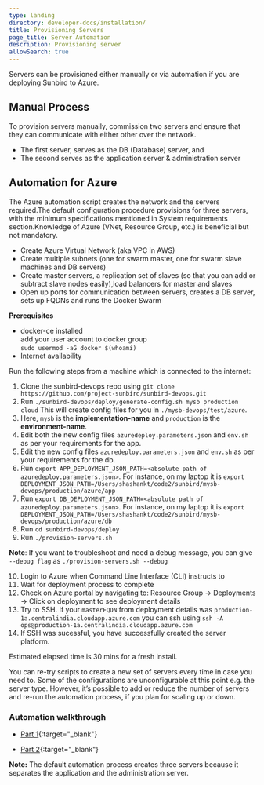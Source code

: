 ```yaml
---
type: landing
directory: developer-docs/installation/
title: Provisioning Servers
page_title: Server Automation
description: Provisioning server
allowSearch: true
---
```


Servers can be provisioned either manually or via automation if you are deploying Sunbird to Azure.

## Manual Process

To provision servers manually, commission two servers and ensure that they can communicate with either other over the network. 

- The first server, serves as the DB (Database) server, and 
- The second serves as the application server & administration server

## Automation for Azure

The Azure automation script creates the network and the servers required.The default configuration procedure provisions for three servers, with the minimum specifications mentioned in System requirements section.Knowledge of Azure (VNet, Resource Group, etc.) is beneficial but not mandatory.  

* Create Azure Virtual Network (aka VPC in AWS) 
* Create multiple subnets (one for swarm master, one for swarm slave machines and DB servers) 
* Create master servers, a replication set of slaves (so that you can add or subtract slave nodes easily),load balancers for master and slaves
* Open up ports for communication between servers, creates a DB server, sets up FQDNs and runs the Docker Swarm

**Prerequisites**  
- docker-ce installed  
add your user account to docker group  
`sudo usermod -aG docker $(whoami)`
- Internet availability
 
Run the following steps from a machine which is connected to the internet:

1. Clone the sunbird-devops repo using `git clone https://github.com/project-sunbird/sunbird-devops.git`
2. Run `./sunbird-devops/deploy/generate-config.sh mysb production cloud` This will create config files for you in `./mysb-devops/test/azure`. 
3. Here, `mysb` is the **implementation-name** and `production` is the **environment-name**.
4. Edit both the new config files `azuredeploy.parameters.json` and `env.sh` as per your requirements for the app.
5. Edit the new config files `azuredeploy.parameters.json` and `env.sh` as per your requirements for the db.
6. Run `export APP_DEPLOYMENT_JSON_PATH=<absolute path of azuredeploy.parameters.json>`. For instance, on my laptop it is `export DEPLOYMENT_JSON_PATH=/Users/shashankt/code2/sunbird/mysb-devops/production/azure/app`
7. Run `export DB_DEPLOYMENT_JSON_PATH=<absolute path of azuredeploy.parameters.json>`. For instance, on my laptop it is `export DEPLOYMENT_JSON_PATH=/Users/shashankt/code2/sunbird/mysb-devops/production/azure/db`
8. Run `cd sunbird-devops/deploy`
9. Run `./provision-servers.sh`

**Note**: If you want to troubleshoot and need a debug message, you can give `--debug flag` as `./provision-servers.sh --debug`

10. Login to Azure when Command Line Interface (CLI) instructs to
11. Wait for deployment process to complete
12.	Check on Azure portal by navigating to: Resource Group -> Deployments -> Click on deployment to see deployment details
13. Try to SSH. If your `masterFQDN` from deployment details was `production-1a.centralindia.cloudapp.azure.com` you can ssh using `ssh -A ops@production-1a.centralindia.cloudapp.azure.com`
14. If SSH was sucessful, you have successfully created the server platform.

Estimated elapsed time is 30 mins for a fresh install. 

You can re-try scripts to create a new set of servers every time in case you need to. Some of the configurations are unconfigurable at this point e.g. the server type. However, it’s possible to add or reduce the number of servers and re-run the automation process, if you plan for scaling up or down.

### Automation walkthrough

- [Part 1](https://sunbirdpublic.blob.core.windows.net/installation/demo/demo-1.gif){:target="_blank"}

- [Part 2](https://sunbirdpublic.blob.core.windows.net/installation/demo/demo-2.gif){:target="_blank"}

**Note:** The default automation process creates three servers because it separates the application and the administration server.

